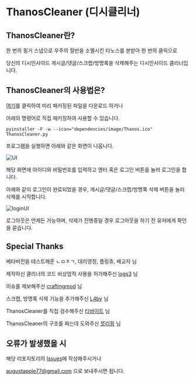 # ThanosCleaner (디시클리너)

## ThanosCleaner란?
한 번의 핑거 스냅으로 우주의 절반을 소멸시킨 타노스를 본받아 한 번의 클릭으로

당신의 디시인사이드 게시글/댓글/스크랩/방명록을 삭제해주는 디시인사이드 클리너입니다.

## ThanosCleaner의 사용법은?
[여기](https://github.com/augustapple/ThanosCleaner/releases)를 클릭하여 미리 패키징된 파일을 다운로드 하거나

아래의 명령어로 직접 패키징하여 사용할 수 있습니다.

```
pyinstaller -F -w --icon="dependencies/image/Thanos.ico" ThanosCleaner.py
```

프로그램을 실행하면 아래와 같은 화면이 나옵니다.

![UI](https://user-images.githubusercontent.com/57178921/68082112-f8bb1500-fe5b-11e9-9f62-474edc41381a.PNG)

해당 화면에 아이디와 비밀번호를 입력하고 엔터 혹은 로그인 버튼을 눌러 로그인을 합니다.

아래와 같이 로그인이 완료되었을 경우, 게시글/댓글/스크랩/방명록 삭제 버튼을 눌러 삭제를 시작합니다.

![loginUI](https://user-images.githubusercontent.com/57178921/68082111-f8bb1500-fe5b-11e9-991d-42999fe07700.PNG)

로그아웃은 언제든 가능하며, 삭제가 진행중일 경우 로그아웃을 하기 전 유저에게 확인을 묻습니다.

## Special Thanks

베타버전을 테스트해준 ㄴㅁㅈㄱ, 대리영정, 플링츄, 배교자 님

제작하신 클리너의 코드 비상업적 사용을 허가해주신 [logs3](https://github.com/logs3) 님

이슈를 제보해주신 [craftingmod](https://github.com/craftingmod) 님

스크랩, 방명록 삭제 기능을 추가해주신 [L4by](https://github.com/L4by) 님

ThanosCleaner를 직접 검수해주신 [티바이트](https://github.com/tibyte) 님

ThanosCleaner의 구조를 짜는데 도와주신 [쪼리핑](https://github.com/JJoriping) 님

## 오류가 발생했을 시
해당 리포지토리의 [Issues](https://github.com/augustapple/ThanosCleaner/issues)에 작성해주시거나

augustapple77@gmail.com 으로 보내주시면 됩니다.
